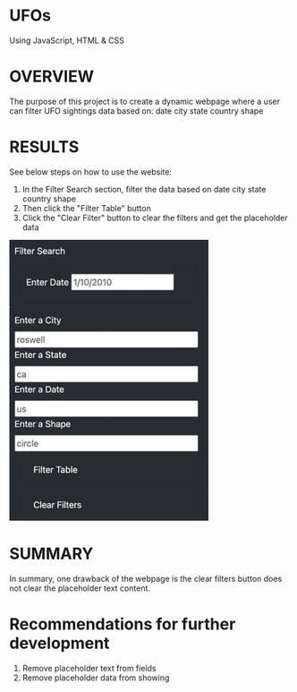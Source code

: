 # UFOs
Using JavaScript, HTML & CSS

# OVERVIEW
The purpose of this project is to create a dynamic webpage where a user can filter UFO sightings data based on:
  date
  city
  state
  country
  shape

# RESULTS
See below steps on how to use the website:
  1. In the Filter Search section, filter the data based on
    date
    city
    state
    country
    shape
  2. Then click the "Filter Table" button
  3. Click the "Clear Filter" button to clear the filters and get the placeholder data

![This is an image](static/images/D9A2466B-DC34-4C45-A9EA-6344CA23324A_4_5005_c.jpeg)


# SUMMARY 
In summary, one drawback of the webpage is the clear filters button does not clear the placeholder text content.

# Recommendations for further development
  1. Remove placeholder text from fields
  2. Remove placeholder data from showing

